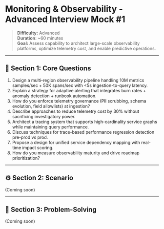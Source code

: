 # Monitoring & Observability - Advanced Interview Mock #1

> **Difficulty:** Advanced  
> **Duration:** ~60 minutes  
> **Goal:** Assess capability to architect large-scale observability platforms, optimize telemetry cost, and enable predictive operations.

---

## 🧠 Section 1: Core Questions

1. Design a multi-region observability pipeline handling 10M metrics samples/sec + 50K spans/sec with <5s ingestion-to-query latency.  
2. Explain a strategy for adaptive alerting that integrates burn rates + anomaly detection + runbook automation.  
3. How do you enforce telemetry governance (PII scrubbing, schema evolution, field allowlists) at ingestion?  
4. Describe approaches to reduce telemetry cost by 30% without sacrificing investigatory power.  
5. Architect a tracing system that supports high-cardinality service graphs while maintaining query performance.  
6. Discuss techniques for trace-based performance regression detection pre-prod vs prod.  
7. Propose a design for unified service dependency mapping with real-time impact scoring.  
8. How do you measure observability maturity and drive roadmap prioritization?

---

## ⚙️ Section 2: Scenario

(Coming soon)

---

## 🧩 Section 3: Problem-Solving

(Coming soon)
